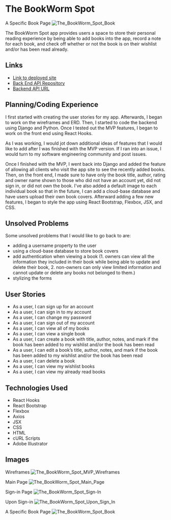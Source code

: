 # The BookWorm Spot
A Specific Book Page
![The_BookWorm_Spot_Book](https://user-images.githubusercontent.com/53062479/89978237-0eefd000-dc3b-11ea-9dc1-81ccb569522b.png)

The BookWorm Spot app provides users a space to store their personal reading experience by being able to add books into the app, record a note for each book, and check off whether or not the book is on their wishlist and/or has been read already.

## Links
- [Link to deployed site]()
- [Back End API Repository](https://github.com/huangc909/the_bookworm_spot_api)
- [Backend API URL]()

## Planning/Coding Experience
I first started with creating the user stories for my app. Afterwards, I began to work on the wireframes and ERD. Then, I started to code the backend using Django and Python. Once I tested out the MVP features, I began to work on the front end using React Hooks.

As I was working, I would jot down additional ideas of features that I would like to add after I was finished with the MVP version. If I ran into an issue, I would turn to my software engineering community and post issues.

Once I finished with the MVP, I went back into Django and added the feature of allowing all clients who visit the app site to see the recently added books. Then, on the front end, I made sure to have only the book title, author, rating and owner name shown to those who did not have an account yet, did not sign in, or did not own the book. I've also added a default image to each individual book so that in the future, I can add a cloud-base database and have users upload their own book covers. Afterward adding a few new features, I began to style the app using React Bootstrap, Flexbox, JSX, and CSS.

## Unsolved Problems
Some unsolved problems that I would like to go back to are:
- adding a username property to the user
- using a cloud-base database to store book covers
- add authentication when viewing a book (1. owners can view all the information they included in their book while being able to update and delete their book, 2. non-owners can only view limited information and cannot update or delete any books not belonged to them.)
- stylizing the forms

## User Stories
- As a user, I can sign up for an account
- As a user, I can sign in to my account
- As a user, I can change my password
- As a user, I can sign out of my account
- As a user, I can view all of my books
- As a user, I can view a single book
- As a user, I can create a book with title, author, notes, and mark if the book has been added to my wishlist and/or the book has been read
- As a user, I can edit a book’s title, author, notes, and mark if the book has been added to my wishlist and/or the book has been read
- As a user, I can delete a book
- As a user, I can view my wishlist books
- As a user, I can view my already read books

## Technologies Used
- React Hooks
- React Bootstrap
- Flexbox
- Axios
- JSX
- CSS
- HTML
- cURL Scripts
- Adobe Illustrator

## Images
Wireframes
![The_BookWorm_Spot_MVP_Wireframes](https://media.git.generalassemb.ly/user/28180/files/afa63300-d703-11ea-8cae-87af2f1206d7)

Main Page
![The_BookWorm_Spot_Main_Page](https://user-images.githubusercontent.com/53062479/89978240-0f886680-dc3b-11ea-8631-8fe5b9c001e9.png)

Sign-in Page
![The_BookWorm_Spot_Sign-In](https://user-images.githubusercontent.com/53062479/89978115-c33d2680-dc3a-11ea-88e7-ac3d50351ad2.png)

Upon Sign-in
![The_BookWorm_Spot_Upon_Sign_In](https://user-images.githubusercontent.com/53062479/89977928-54f86400-dc3a-11ea-9607-fce32447b166.png)

A Specific Book Page
![The_BookWorm_Spot_Book](https://user-images.githubusercontent.com/53062479/89978237-0eefd000-dc3b-11ea-9dc1-81ccb569522b.png)
